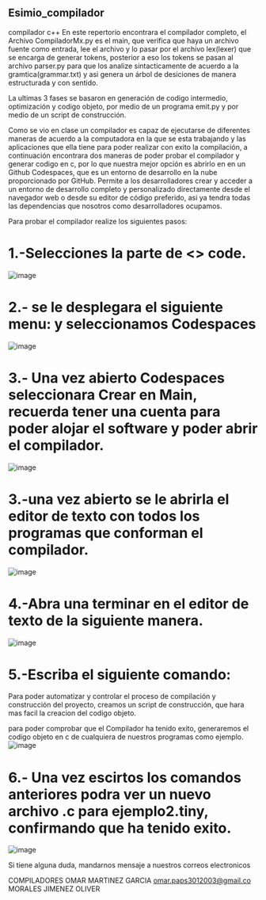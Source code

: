 ## Esimio_compilador
compilador c++
En este repertorio encontrara el compilador completo, 
el Archivo CompiladorMx.py es el main, que verifica que haya un archivo fuente como entrada, lee el archivo y lo pasar por el archivo lex(lexer) que se encarga de generar tokens, posterior a eso los tokens se pasan al archivo parser.py para que los analize sintacticamente de acuerdo a la gramtica(grammar.txt) y asi genera un árbol de desiciones de manera estructurada y con sentido.

La ultimas 3 fases se basaron en generación de codigo intermedio, optimización y codigo objeto, por medio de un programa emit.py y por medio de un script de construcción.

Como se vio en clase un compilador es capaz de ejecutarse de diferentes maneras de acuerdo a la computadora en la que se esta trabajando y las aplicaciones que ella tiene para poder realizar con exito la compilación, a continuación encontrara dos maneras de poder probar el compilador y generar codigo en c, por lo que nuestra mejor opción es abrirlo en en un Github Codespaces, que es un entorno de desarrollo en la nube proporcionado por GitHub. Permite a los desarrolladores crear y acceder a un entorno de desarrollo completo y personalizado directamente desde el navegador web o desde su editor de código preferido, asi ya tendra todas las dependencias que nosotros como desarrolladores ocupamos.



 
 
 Para probar el compilador realize los siguientes pasos:
 
 # 1.-Selecciones la parte de  <> code.
 ![image](https://user-images.githubusercontent.com/91102881/234360588-4a9987f6-b2da-4cc2-80c3-b03a48ea484c.png)
 
 # 2.- se le desplegara el siguiente menu: y seleccionamos Codespaces
![image](https://user-images.githubusercontent.com/91102881/234360843-ba4703f3-12b0-488d-a8b1-2bc8bef19d8c.png)

 # 3.- Una vez abierto Codespaces seleccionara Crear en Main, recuerda tener una cuenta para poder alojar el software y poder abrir el compilador.
 ![image](https://github.com/Omars2003/ESIMIO_compilador/assets/91102881/f59e6ae0-7ccb-46f0-a888-c26f8de58812)


# 3.-una vez abierto se le abrirla el editor de texto con todos los programas que conforman el compilador.
![image](https://github.com/Omars2003/ESIMIO_compilador/assets/91102881/80c7bdb0-adbc-4eec-bf5e-0db4ebd6c17e)


# 4.-Abra una terminar en el editor de texto de la siguiente manera.
![image](https://github.com/Omars2003/ESIMIO_compilador/assets/91102881/13114f67-a104-4d5c-8347-ca2836cc3bc7)



# 5.-Escriba el siguiente comando:
Para poder   automatizar y controlar el proceso de compilación y construcción del proyecto, creamos un script de construcción, que hara mas facil la creacion del codigo objeto.

para poder comprobar que el Compilador ha tenido exito, generaremos el codigo objeto en c de cualquiera de nuestros programas como ejemplo.
![image](https://github.com/Omars2003/ESIMIO_compilador/assets/91102881/5d952630-180b-45f2-9c22-215473c399fd)

# 6.- Una vez escirtos los comandos anteriores podra ver un nuevo archivo .c para  ejemplo2.tiny, confirmando que ha tenido exito.

![image](https://github.com/Omars2003/ESIMIO_compilador/assets/91102881/0b000ea0-25ad-45ea-b4f0-f8e17a95d5d6)



Si tiene alguna duda, mandarnos mensaje a nuestros correos electronicos



 COMPILADORES
OMAR MARTINEZ GARCIA   omar.paps3012003@gmail.co 
MORALES JIMENEZ OLIVER
